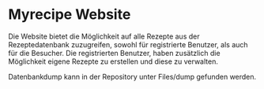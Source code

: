 # Myrecipe Website

Die Website bietet die Möglichkeit auf alle Rezepte aus der Rezeptedatenbank zuzugreifen, sowohl für registrierte Benutzer, als auch für die Besucher. Die registrierten Benutzer, haben zusätzlich die Möglichkeit eigene Rezepte zu erstellen und diese zu verwalten.

Datenbankdump kann in der Repository unter Files/dump gefunden werden.





